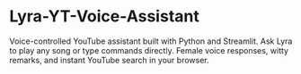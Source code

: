 # Lyra-YT-Voice-Assistant
Voice-controlled YouTube assistant built with Python and Streamlit. Ask Lyra to play any song or type commands directly. Female voice responses, witty remarks, and instant YouTube search in your browser.  
